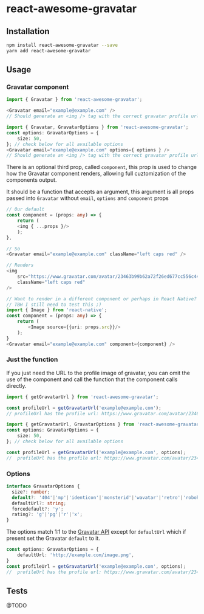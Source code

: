 # react-awesome-gravatar

## Installation
```sh
npm install react-awesome-gravatar --save
yarn add react-awesome-gravatar
```

## Usage

### Gravatar component

```typescript
import { Gravatar } from 'react-awesome-gravatar';

<Gravatar email="example@example.com" />
// Should generate an <img /> tag with the correct gravatar profile url: https://www.gravatar.com/avatar/23463b99b62a72f26ed677cc556c44e8

import { Gravatar, GravatarOptions } from 'react-awesome-gravatar';
const options: GravatarOptions = {
    size: 50,
}; // check below for all available options
<Gravatar email="example@example.com" options={ options } />
// Should generate an <img /> tag with the correct gravatar profile url: https://www.gravatar.com/avatar/23463b99b62a72f26ed677cc556c44e8?size=50

```

There is an optional third prop, called `component`, this prop is used to change how the Gravatar component renders, allowing full cuztomization of the components output.

It should be a function that accepts an argument, this argument is all props passed into `Gravatar` without `email`, `options` and `component` props
```typescript
// Our default
const component = (props: any) => {
    return (
    <img { ...props }/>
    );
},

// So
<Gravatar email="example@example.com" className="left caps red" />

// Renders
<img
    src="https://www.gravatar.com/avatar/23463b99b62a72f26ed677cc556c44e8"
    className="left caps red"
/>

// Want to render in a different component or perhaps in React Native?
// TBH I still need to test this ;)
import { Image } from 'react-native';
const component = (props: any) => {
    return (
        <Image source={{uri: props.src}}/>
    );
}
<Gravatar email="example@example.com" component={component} />
```


### Just the function
If you just need the URL to the profile image of gravatar, you can omit the use of the component and call the function that the component calls directly.

```typescript
import { getGravatarUrl } from 'react-awesome-gravatar';

const profileUrl = getGravatarUrl('example@example.com');
// profileUrl has the profile url: https://www.gravatar.com/avatar/23463b99b62a72f26ed677cc556c44e8

import { getGravatarUrl, GravatarOptions } from 'react-awesome-gravatar';
const options: GravatarOptions = {
    size: 50,
}; // check below for all available options

const profileUrl = getGravatarUrl('example@example.com', options);
//  profileUrl has the profile url: https://www.gravatar.com/avatar/23463b99b62a72f26ed677cc556c44e8?size=50

```

### Options
```typescript
interface GravatarOptions {
  size?: number;
  default?: '404'|'mp'|'identicon'|'monsterid'|'wavatar'|'retro'|'robohash'|'blank';
  defaultUrl?: string;
  forcedefault?: 'y';
  rating?: 'g'|'pg'|'r'|'x';
}
```

The options match 1:1 to the [Gravatar API](https://en.gravatar.com/site/implement/images/) except for `defaultUrl` which if present set the Gravatar `default` to it.

```typescript
const options: GravatarOptions = {
    defaultUrl: 'http://example.com/image.png',
}
const profileUrl = getGravatarUrl('example@example.com', options);
//  profileUrl has the profile url: https://www.gravatar.com/avatar/23463b99b62a72f26ed677cc556c44e8?default=http://example.com/image.png
```

## Tests
@TODO